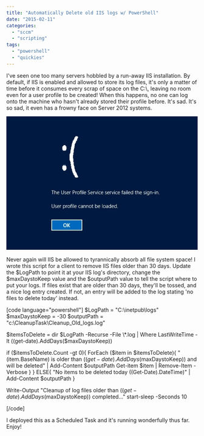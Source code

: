 ```yaml
---
title: "Automatically Delete old IIS logs w/ PowerShell"
date: "2015-02-11"
categories: 
  - "sccm"
  - "scripting"
tags: 
  - "powershell"
  - "quickies"
---
```


I've seen one too many servers hobbled by a run-away IIS installation. By default, if IIS is enabled and allowed to store its log files, it's only a matter of time before it consumes every scrap of space on the C:\\, leaving no room even for a user profile to be created! When this happens, no one can log onto the machine who hasn't already stored their profile before. It's sad. It's so sad, it even has a frowny face on Server 2012 systems.

![windows-server-2012-rds-user-profile-service-failed-the-sign-in](images/windows-server-2012-rds-user-profile-service-failed-the-sign-in.jpg)

Never again will IIS be allowed to tyrannically absorb all file system space! I wrote this script for a client to remove IIS files older than 30 days. Update the $LogPath to point it at your IIS log's directory, change the $maxDaystoKeep value and the $outputPath value to tell the script where to put your logs. If files exist that are older than 30 days, they'll be tossed, and a nice log entry created. If not, an entry will be added to the log stating 'no files to delete today' instead.

\[code language="powershell"\] $LogPath = "C:\\inetpub\\logs" $maxDaystoKeep = -30 $outputPath = "c:\\CleanupTask\\Cleanup\_Old\_logs.log"

$itemsToDelete = dir $LogPath -Recurse -File \*.log | Where LastWriteTime -lt ((get-date).AddDays($maxDaystoKeep))

if ($itemsToDelete.Count -gt 0){ ForEach ($item in $itemsToDelete){ "$($item.BaseName) is older than $((get-date).AddDays($maxDaystoKeep)) and will be deleted" | Add-Content $outputPath Get-item $item | Remove-Item -Verbose } } ELSE{ "No items to be deleted today $($(Get-Date).DateTime)" | Add-Content $outputPath }

Write-Output "Cleanup of log files older than $((get-date).AddDays($maxDaystoKeep)) completed..." start-sleep -Seconds 10

\[/code\]

I deployed this as a Scheduled Task and it's running wonderfully thus far. Enjoy!
